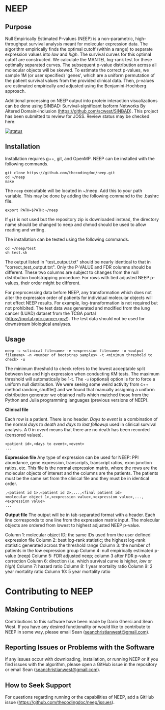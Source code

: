 # NEEP
## Purpose
Null Empirically Estimated P-values (NEEP) is a non-parametric, high-throughput survival analysis meant for molecular expression data. The algorithm empirically finds the optimal cutoff (within a range) to separate expression values into *low* and *high*. The survival curves for this optimal cutoff are constructed. We calculate the MANTEL log-rank test for these optimally separated curves. The subsequent p-value distribution across all molecular objects will be skewed. To estimate the correct p-values, we sample 1M (or user specified) 'genes', which are a uniform permutation of the patient survival values from the provided clinical data. Then, p-values are estimated empirically and adjusted using the Benjamini-Hochberg approach.

Additional processing on NEEP output into protein interaction visualizations can be done using SINBAD: Survival-significant Isoform Networks By Altered Domain-inclusion (https://github.com/scwest/SINBAD). This project has been submitted to review for JOSS. Review status may be checked here:

[![status](https://joss.theoj.org/papers/e665412c4fecaa72ad20a9533315efd9/status.svg)](https://joss.theoj.org/papers/e665412c4fecaa72ad20a9533315efd9)

## Installation

Installation requires g++, git, and OpenMP. NEEP can be installed with the following commands.

```console
git clone https://github.com/thecodingdoc/neep.git
cd ~/neep
make
```

The ```neep``` executable will be located in ~/neep. Add this to your path variable. This may be done by adding the following command to the .bashrc file.

```console
export PATH=$PATH:~/neep
```


If ```git``` is not used but the repository zip is downloaded instead, the directory name should be changed to neep and chmod should be used to allow reading and writing.  

The installation can be tested using the following commands.

```console
cd ~/neep/test
sh test.sh
```

The output listed in "test\_output.txt" should be nearly identical to that in "correct\_test\_output.txt". Only the P-VALUE and FDR columns should be different. These two columns are subject to changes from the null distribution bootstrapping procedure. For rows with tied adjusted NEEP p-values, their order might be different.

For preprocessing data before NEEP, any transformation which does not alter the expression order of patients for individual molecular objects will not effect NEEP results. For example, log-transformation is not required but not prohibited. The test data was generated and modified from the lung cancer (LUAD) dataset from the TCGA portal (https://portal.gdc.cancer.gov/). The test data should not be used for downstream biological analyses.

## Usage

```console
neep -c <clinical filename> -e <expression filename> -o <output filename> -n <number of bootstrap samples> -t <minimum threshold to check> -u
```

The minimum threshold to check refers to the lowest acceptable split between low and high expression when conducting KM tests. The maximum threshold will automatically be 1-t. The ```-u``` (optional) option is for to force a uniform null distribution. We were seeing some weird activity from c++ method random_shuffle() and we found that manually assigning a uniform distribution generator we obtained nulls which matched those from the Python and Julia programming languages (previous versions of NEEP).

**Clinical file**

Each row is a patient. There is no header. *Days to event* is a combination of the normal *days to death* and *days to last followup* used in clinical survival analysis. A 0 in *event* means that there are no death has been recorded (censored values). 

```
<patient id>,<days to event>,<event>
...
```

**Expression file**
Any type of expression can be used for NEEP: PPI abundance, gene expression, transcripts, transcript ratios, exon junction ratios, etc.
This file is the normal expression matrix, where the rows are the molecular objects of interest and the columns are the patients. The patients must be the same set from the clinical file and they must be in identical order. 

```
,<patient id 1>,<patient id 2>,...,<final patient id>
<molecular object 1>,<expression value>,<expression value>,...,<expression value>
...
```

**Output file**
The output will be in tab-separated format with a header. Each line corresponds to one line from the expression matrix input. The molecular objects are ordered from lowest to highest adjusted NEEP p-value.

Column 1: molecular object ID; the same IDs used from the user defined expression file
Column 2: best log-rank statistic; the highest log-rank statistic generated across the threshold range
Column 3: the number of patients in the *low* expression group
Column 4: null empirically estimated p-value (neep)
Column 5: FDR adjusted neep; column 3 after FDR p-value correction
Column 6: direction (i.e. which survival curve is higher, *low* or *high*)
Column 7: hazard ratio
Column 8: 1 year mortality ratio
Column 9: 2 year mortality ratio
Column 10: 5 year mortality ratio

# Contributing to NEEP

## Making Contributions
Contributions to this software have been made by Dario Ghersi and Sean West. If you have any desired functionality or would like to contribute to NEEP in some way, please email Sean (seanchristianwest@gmail.com).

## Reporting Issues or Problems with the Software
If any issues occur with downloading, installation, or running NEEP or if you find issues with the algorithm, please open a GitHub issue in the repository or email Sean (seanchristianwest@gmail.com).

## How to Seek Support
For questions regarding running or the capabilities of NEEP, add a GitHub issue (https://github.com/thecodingdoc/neep/issues). 


